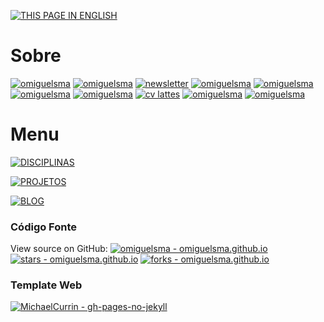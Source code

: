 [![THIS PAGE IN ENGLISH](https://img.shields.io/static/v1?label=&message=THIS+PAGE+IN+ENGLISH&color=%23009BD5&style=for-the-badge)](https://omiguelsma.github.io/)

# Sobre

[![omiguelsma](https://img.shields.io/badge/omiguelsma-2ea44f?logo=linktree)](https://linktr.ee/omiguelsma) [![omiguelsma](https://img.shields.io/badge/omiguelsma-0A66C2?logo=linkedin)](https://www.linkedin.com/in/omiguelsma/) [![newsletter](https://img.shields.io/badge/newsletter-0A66C2?logo=Linkedin&logoColor=white)](https://www.linkedin.com/newsletters/miguel-martins-7096867405242507264/) [![omiguelsma](https://img.shields.io/badge/omiguelsma-E4405F?logo=instagram&logoColor=white)](https://www.instagram.com/omiguelsma/) [![omiguelsma](https://img.shields.io/badge/omiguelsma-FF0000?logo=youtube&logoColor=white)](https://www.youtube.com/@omiguelsma) [![omiguelsma](https://img.shields.io/badge/omiguelsma-black?logo=github)](https://github.com/omiguelsma) [![omiguelsma](https://img.shields.io/badge/omiguelsma-EA4335?logo=gmail&logoColor=white)](mailto:omiguelsma@gmail.com) [![cv lattes](https://img.shields.io/badge/cv_lattes-blue?logo=readdotcv&logoColor=white)](http://lattes.cnpq.br/1312273870344874) [![omiguelsma](https://img.shields.io/badge/omiguelsma-03EF62?logo=DataCamp&logoColor=white)](https://www.datacamp.com/portfolio/omiguelsma) [![omiguelsma](https://img.shields.io/badge/omiguelsma-20BEFF?logo=kaggle&logoColor=white)](https://www.kaggle.com/omiguelsma)

# Menu

[![DISCIPLINAS](https://img.shields.io/static/v1?label=&message=DISCIPLINAS&color=%23009BD5&style=for-the-badge)](https://omiguelsma.github.io/subjects/subjects_pt.html)

[![PROJETOS](https://img.shields.io/static/v1?label=&message=PROJETOS&color=%23009BD5&style=for-the-badge)](https://omiguelsma.github.io/projects/projects_pt.html)

[![BLOG](https://img.shields.io/static/v1?label=&message=BLOG&color=%23009BD5&style=for-the-badge)](https://omiguelsma.github.io/blog/blog_pt.html)

### Código Fonte
View source on GitHub:
[![omiguelsma - omiguelsma.github.io](https://img.shields.io/static/v1?label=omiguelsma&message=omiguelsma.github.io&color=black&logo=github)](https://github.com/omiguelsma/omiguelsma.github.io "Go to GitHub repo") [![stars - omiguelsma.github.io](https://img.shields.io/github/stars/omiguelsma/omiguelsma.github.io?style=social)](https://github.com/omiguelsma/omiguelsma.github.io) [![forks - omiguelsma.github.io](https://img.shields.io/github/forks/omiguelsma/omiguelsma.github.io?style=social)](https://github.com/omiguelsma/omiguelsma.github.io)

### Template Web
[![MichaelCurrin - gh-pages-no-jekyll](https://img.shields.io/static/v1?label=MichaelCurrin&message=gh-pages-no-jekyll&color=blue&logo=github)](https://github.com/MichaelCurrin/gh-pages-no-jekyll)
